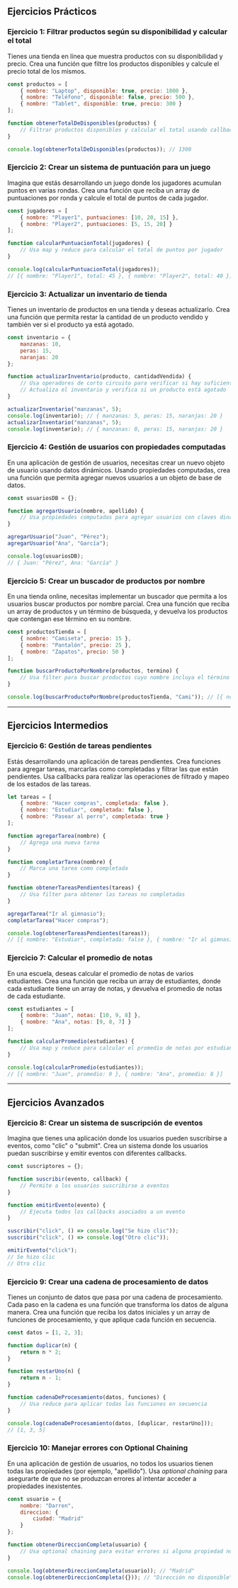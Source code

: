 ## Ejercicios Prácticos

### Ejercicio 1: Filtrar productos según su disponibilidad y calcular el total
Tienes una tienda en línea que muestra productos con su disponibilidad y precio. Crea una función que filtre los productos disponibles y calcule el precio total de los mismos.

```javascript
const productos = [
    { nombre: "Laptop", disponible: true, precio: 1000 },
    { nombre: "Teléfono", disponible: false, precio: 500 },
    { nombre: "Tablet", disponible: true, precio: 300 }
];

function obtenerTotalDeDisponibles(productos) {
    // Filtrar productos disponibles y calcular el total usando callbacks y reduce
}

console.log(obtenerTotalDeDisponibles(productos)); // 1300
```

### Ejercicio 2: Crear un sistema de puntuación para un juego
Imagina que estás desarrollando un juego donde los jugadores acumulan puntos en varias rondas. Crea una función que reciba un array de puntuaciones por ronda y calcule el total de puntos de cada jugador.

```javascript
const jugadores = [
    { nombre: "Player1", puntuaciones: [10, 20, 15] },
    { nombre: "Player2", puntuaciones: [5, 15, 20] }
];

function calcularPuntuacionTotal(jugadores) {
    // Usa map y reduce para calcular el total de puntos por jugador
}

console.log(calcularPuntuacionTotal(jugadores)); 
// [{ nombre: "Player1", total: 45 }, { nombre: "Player2", total: 40 }]
```

### Ejercicio 3: Actualizar un inventario de tienda
Tienes un inventario de productos en una tienda y deseas actualizarlo. Crea una función que permita restar la cantidad de un producto vendido y también ver si el producto ya está agotado.

```javascript
const inventario = {
    manzanas: 10,
    peras: 15,
    naranjas: 20
};

function actualizarInventario(producto, cantidadVendida) {
    // Usa operadores de corto circuito para verificar si hay suficientes productos
    // Actualiza el inventario y verifica si un producto está agotado
}

actualizarInventario("manzanas", 5);
console.log(inventario); // { manzanas: 5, peras: 15, naranjas: 20 }
actualizarInventario("manzanas", 5);
console.log(inventario); // { manzanas: 0, peras: 15, naranjas: 20 }
```

### Ejercicio 4: Gestión de usuarios con propiedades computadas
En una aplicación de gestión de usuarios, necesitas crear un nuevo objeto de usuario usando datos dinámicos. Usando propiedades computadas, crea una función que permita agregar nuevos usuarios a un objeto de base de datos.

```javascript
const usuariosDB = {};

function agregarUsuario(nombre, apellido) {
    // Usa propiedades computadas para agregar usuarios con claves dinámicas
}

agregarUsuario("Juan", "Pérez");
agregarUsuario("Ana", "García");

console.log(usuariosDB);
// { Juan: "Pérez", Ana: "García" }
```

### Ejercicio 5: Crear un buscador de productos por nombre
En una tienda online, necesitas implementar un buscador que permita a los usuarios buscar productos por nombre parcial. Crea una función que reciba un array de productos y un término de búsqueda, y devuelva los productos que contengan ese término en su nombre.

```javascript
const productosTienda = [
    { nombre: "Camiseta", precio: 15 },
    { nombre: "Pantalón", precio: 25 },
    { nombre: "Zapatos", precio: 50 }
];

function buscarProductoPorNombre(productos, termino) {
    // Usa filter para buscar productos cuyo nombre incluya el término
}

console.log(buscarProductoPorNombre(productosTienda, "Cami")); // [{ nombre: "Camiseta", precio: 15 }]
```

---

## Ejercicios Intermedios

### Ejercicio 6: Gestión de tareas pendientes
Estás desarrollando una aplicación de tareas pendientes. Crea funciones para agregar tareas, marcarlas como completadas y filtrar las que están pendientes. Usa callbacks para realizar las operaciones de filtrado y mapeo de los estados de las tareas.

```javascript
let tareas = [
    { nombre: "Hacer compras", completada: false },
    { nombre: "Estudiar", completada: false },
    { nombre: "Pasear al perro", completada: true }
];

function agregarTarea(nombre) {
    // Agrega una nueva tarea
}

function completarTarea(nombre) {
    // Marca una tarea como completada
}

function obtenerTareasPendientes(tareas) {
    // Usa filter para obtener las tareas no completadas
}

agregarTarea("Ir al gimnasio");
completarTarea("Hacer compras");

console.log(obtenerTareasPendientes(tareas)); 
// [{ nombre: "Estudiar", completada: false }, { nombre: "Ir al gimnasio", completada: false }]
```

### Ejercicio 7: Calcular el promedio de notas
En una escuela, deseas calcular el promedio de notas de varios estudiantes. Crea una función que reciba un array de estudiantes, donde cada estudiante tiene un array de notas, y devuelva el promedio de notas de cada estudiante.

```javascript
const estudiantes = [
    { nombre: "Juan", notas: [10, 9, 8] },
    { nombre: "Ana", notas: [9, 8, 7] }
];

function calcularPromedio(estudiantes) {
    // Usa map y reduce para calcular el promedio de notas por estudiante
}

console.log(calcularPromedio(estudiantes));
// [{ nombre: "Juan", promedio: 9 }, { nombre: "Ana", promedio: 8 }]
```

---

## Ejercicios Avanzados

### Ejercicio 8: Crear un sistema de suscripción de eventos
Imagina que tienes una aplicación donde los usuarios pueden suscribirse a eventos, como "clic" o "submit". Crea un sistema donde los usuarios puedan suscribirse y emitir eventos con diferentes callbacks.

```javascript
const suscriptores = {};

function suscribir(evento, callback) {
    // Permite a los usuarios suscribirse a eventos
}

function emitirEvento(evento) {
    // Ejecuta todos los callbacks asociados a un evento
}

suscribir("click", () => console.log("Se hizo clic"));
suscribir("click", () => console.log("Otro clic"));

emitirEvento("click");
// Se hizo clic
// Otro clic
```

### Ejercicio 9: Crear una cadena de procesamiento de datos
Tienes un conjunto de datos que pasa por una cadena de procesamiento. Cada paso en la cadena es una función que transforma los datos de alguna manera. Crea una función que reciba los datos iniciales y un array de funciones de procesamiento, y que aplique cada función en secuencia.

```javascript
const datos = [1, 2, 3];

function duplicar(n) {
    return n * 2;
}

function restarUno(n) {
    return n - 1;
}

function cadenaDeProcesamiento(datos, funciones) {
    // Usa reduce para aplicar todas las funciones en secuencia
}

console.log(cadenaDeProcesamiento(datos, [duplicar, restarUno]));
// [1, 3, 5]
```

### Ejercicio 10: Manejar errores con Optional Chaining
En una aplicación de gestión de usuarios, no todos los usuarios tienen todas las propiedades (por ejemplo, "apellido"). Usa *optional chaining* para asegurarte de que no se produzcan errores al intentar acceder a propiedades inexistentes.

```javascript
const usuario = {
    nombre: "Darren",
    direccion: {
        ciudad: "Madrid"
    }
};

function obtenerDireccionCompleta(usuario) {
    // Usa optional chaining para evitar errores si alguna propiedad no existe
}

console.log(obtenerDireccionCompleta(usuario)); // "Madrid"
console.log(obtenerDireccionCompleta({})); // "Dirección no disponible"